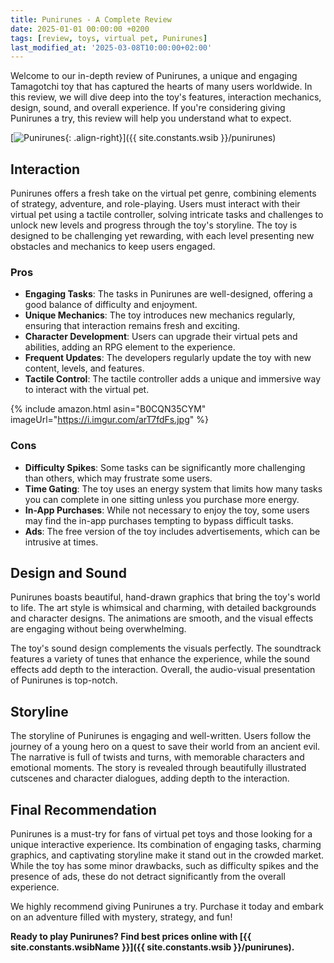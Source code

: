 ```yaml
---
title: Punirunes - A Complete Review
date: 2025-01-01 00:00:00 +0200
tags: [review, toys, virtual pet, Punirunes]
last_modified_at: '2025-03-08T10:00:00+02:00'
---
```


Welcome to our in-depth review of Punirunes, a unique and engaging Tamagotchi toy that has captured the hearts of many users worldwide. In this review, we will dive deep into the toy's features, interaction mechanics, design, sound, and overall experience. If you're considering giving Punirunes a try, this review will help you understand what to expect.

[![Punirunes](https://i.imgur.com/arT7fdFm.jpg){: .align-right}]({{ site.constants.wsib }}/punirunes)

## Interaction

Punirunes offers a fresh take on the virtual pet genre, combining elements of strategy, adventure, and role-playing. Users must interact with their virtual pet using a tactile controller, solving intricate tasks and challenges to unlock new levels and progress through the toy's storyline. The toy is designed to be challenging yet rewarding, with each level presenting new obstacles and mechanics to keep users engaged.

### Pros

- **Engaging Tasks**: The tasks in Punirunes are well-designed, offering a good balance of difficulty and enjoyment.
- **Unique Mechanics**: The toy introduces new mechanics regularly, ensuring that interaction remains fresh and exciting.
- **Character Development**: Users can upgrade their virtual pets and abilities, adding an RPG element to the experience.
- **Frequent Updates**: The developers regularly update the toy with new content, levels, and features.
- **Tactile Control**: The tactile controller adds a unique and immersive way to interact with the virtual pet.

{% include amazon.html asin="B0CQN35CYM" imageUrl="https://i.imgur.com/arT7fdFs.jpg" %}

### Cons

- **Difficulty Spikes**: Some tasks can be significantly more challenging than others, which may frustrate some users.
- **Time Gating**: The toy uses an energy system that limits how many tasks you can complete in one sitting unless you purchase more energy.
- **In-App Purchases**: While not necessary to enjoy the toy, some users may find the in-app purchases tempting to bypass difficult tasks.
- **Ads**: The free version of the toy includes advertisements, which can be intrusive at times.

## Design and Sound

Punirunes boasts beautiful, hand-drawn graphics that bring the toy's world to life. The art style is whimsical and charming, with detailed backgrounds and character designs. The animations are smooth, and the visual effects are engaging without being overwhelming.

The toy's sound design complements the visuals perfectly. The soundtrack features a variety of tunes that enhance the experience, while the sound effects add depth to the interaction. Overall, the audio-visual presentation of Punirunes is top-notch.

## Storyline

The storyline of Punirunes is engaging and well-written. Users follow the journey of a young hero on a quest to save their world from an ancient evil. The narrative is full of twists and turns, with memorable characters and emotional moments. The story is revealed through beautifully illustrated cutscenes and character dialogues, adding depth to the interaction.

## Final Recommendation

Punirunes is a must-try for fans of virtual pet toys and those looking for a unique interactive experience. Its combination of engaging tasks, charming graphics, and captivating storyline make it stand out in the crowded market. While the toy has some minor drawbacks, such as difficulty spikes and the presence of ads, these do not detract significantly from the overall experience.

We highly recommend giving Punirunes a try. Purchase it today and embark on an adventure filled with mystery, strategy, and fun!

**Ready to play Punirunes? Find best prices online with [{{ site.constants.wsibName }}]({{ site.constants.wsib }}/punirunes).**


